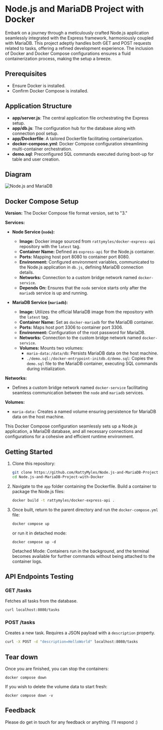 # Node.js and MariaDB Project with Docker

Embark on a journey through a meticulously crafted Node.js application seamlessly integrated with the Express framework, harmoniously coupled with MariaDB. This project adeptly handles both GET and POST requests related to tasks, offering a refined development experience. The inclusion of Docker and Docker Compose configurations ensures a fluid containerization process, making the setup a breeze.

## Prerequisites
- Ensure Docker is installed.
- Confirm Docker Compose is installed.

## Application Structure
- **app/server.js**: The central application file orchestrating the Express setup.
- **app/db.js**: The configuration hub for the database along with connection pool setup.
- **app/Dockerfile**: A tailored Dockerfile facilitating containerization.
- **docker-compose.yml**: Docker Compose configuration streamlining multi-container orchestration.
- **demo.sql**: Preconfigured SQL commands executed during boot-up for table and user creation.

## Diagram

![Node.js and MariaDB](https://github.com/RattyMyles/Node.js-and-MariaDB-Project-with-Docker/assets/9049829/5491e299-dfcd-4778-896b-41892efcfc2c)

## Docker Compose Setup
**Version:** The Docker Compose file format version, set to "3."

**Services:**
- **Node Service (`node`):**
  - **Image:** Docker image sourced from `rattymyles/docker-express-api` repository with the `latest` tag.
  - **Container Name:** Defined as `express-api` for the Node.js container.
  - **Ports:** Mapping host port 8080 to container port 8080.
  - **Environment:** Configured environment variables, communicated to the Node.js application in `db.js`, defining MariaDB connection details.
  - **Networks:** Connection to a custom bridge network named `docker-service`.
  - **Depends On:** Ensures that the `node` service starts only after the `mariadb` service is up and running.

- **MariaDB Service (`mariadb`):**
  - **Image:** Utilizes the official MariaDB image from the repository with the `latest` tag.
  - **Container Name:** Set as `docker-mariadb` for the MariaDB container.
  - **Ports:** Maps host port 3306 to container port 3306.
  - **Environment:** Configuration of the root password for MariaDB.
  - **Networks:** Connection to the custom bridge network named `docker-service`.
  - **Volumes:** Mounts two volumes:
    - `maria-data:/data/db`: Persists MariaDB data on the host machine.
    - `./demo.sql:/docker-entrypoint-initdb.d/demo.sql`: Copies the `demo.sql` file to the MariaDB container, executing SQL commands during initialization.

**Networks:**
- Defines a custom bridge network named `docker-service` facilitating seamless communication between the `node` and `mariadb` services.

**Volumes:**
- `maria-data:` Creates a named volume ensuring persistence for MariaDB data on the host machine.

This Docker Compose configuration seamlessly sets up a Node.js application, a MariaDB database, and all necessary connections and configurations for a cohesive and efficient runtime environment.

## Getting Started

1. Clone this repository:

    ```bash
    git clone https://github.com/RattyMyles/Node.js-and-MariaDB-Project-with-Docker.git
    cd Node.js-and-MariaDB-Project-with-Docker
    ```

2. Navigate to the `app` folder containing the Dockerfile. Build a container to package the Node.js files:

    ```bash
    docker build -t rattymyles/docker-express-api .
    ```

3. Once built, return to the parent directory and run the `docker-compose.yml` file:

    ```bash
    docker compose up
    ```
    or run it in detached mode:
   ```
   docker compose up -d
   ```
   Detached Mode: Containers run in the background, and the terminal becomes available for further commands without being attached to the container logs.

## API Endpoints Testing

### GET /tasks
Fetches all tasks from the database.

```bash
curl localhost:8080/tasks
```

### POST /tasks
Creates a new task. Requires a JSON payload with a `description` property.

```bash
curl -X POST -d "description=HelloWorld" localhost:8080/tasks
```


## Tear down
Once you are finished, you can stop the containers:
```
docker compose down
```
If you wish to delete the volume data to start fresh:
```
docker compose down -v
```

## Feedback
Please do get in touch for any feedback or anything. I'll respond :)
